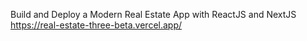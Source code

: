 Build and Deploy a Modern Real Estate App with ReactJS and NextJS
https://real-estate-three-beta.vercel.app/
